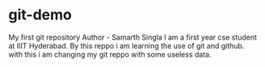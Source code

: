 # git-demo
My first git repository
Author - Samarth Singla
I am a first year cse student at IIIT Hyderabad.
By this reppo i am learning the use of git and github.
<br>
with this i am changing my git reppo with some useless data.